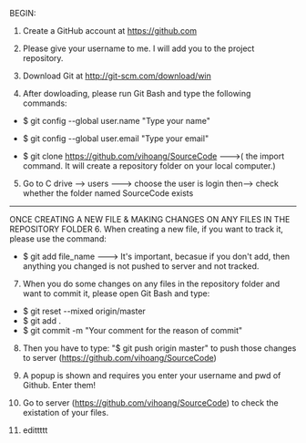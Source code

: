 BEGIN:
1. Create a GitHub account at https://github.com

2. Please give your username to me. I will add you to the project repository.

3.  Download Git at http://git-scm.com/download/win

4. After dowloading, please run Git Bash and type the following commands:

- $ git config --global user.name "Type your name"

- $ git config --global user.email "Type your email"

- $ git clone https://github.com/vihoang/SourceCode  --->( the import command. It will create a repository folder on your local computer.)

5. Go to C drive --> users ---> choose the user is login then--> check whether the  folder named SourceCode exists
----------------------------------------------------------------------------------------------------------------------
ONCE CREATING A NEW FILE & MAKING CHANGES ON ANY FILES IN THE REPOSITORY FOLDER
6. When creating a new file, if you want to track it, please use the command:
- $ git add file_name
---> It's important, becasue if you don't add, then anything you changed is not pushed to server and not tracked.

7. When you do some changes on any files in the repository folder and want to commit it, please open Git Bash and type:
- $ git reset --mixed origin/master
- $ git add .
- $ git commit -m "Your comment for the reason of commit"

8. Then you have to type: "$ git push origin master"  to push those changes to server (https://github.com/vihoang/SourceCode)

9. A popup is shown and requires you enter your username and pwd of Github. Enter them!

10. Go to server (https://github.com/vihoang/SourceCode) to check the existation of your files. 

11. edittttt
